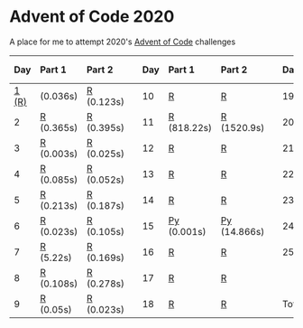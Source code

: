 # Advent of Code 2020
A place for me to attempt 2020's [Advent of Code](https://adventofcode.com/2020/) challenges

| Day        | Part 1                         | Part 2                         || Day         | Part 1                         | Part 2                         || Day         | Part 1                         | Part 2                         |
|:-----------|:-------------------------------|:----------------------------|---|:------------|:-------------------------------|:----------------------------|---|:------------|:-------------------------------|:-------------------------------|
| [1 (R)](/day-01/day-01.r) | (0.036s) | [R](/day-01/day-01.r) (0.123s) || 10 | [R](/day-10/day-10.r) | [R](/day-10/day-10.r) || 19 | [R](/day-19/day-19.r) | [R](/day-19/day-19.r) |
| 2 | [R](/day-02/day-02.r) (0.365s) | [R](/day-02/day-02.r) (0.395s) || 11 | [R](/day-11/day-11.r) (818.22s) | [R](/day-11/day-11.r) (1520.9s) || 20 | [R](/day-20/day-20.r) |  |
| 3 | [R](/day-03/day-03.r) (0.003s) | [R](/day-03/day-03.r) (0.025s) || 12 | [R](/day-12/day-12.r) | [R](/day-12/day-12.r) || 21 | [R](/day-21/day-21.r) | [R](/day-21/day-21.r) |
| 4 | [R](/day-03/day-04.r) (0.085s) | [R](/day-04/day-04.r) (0.052s) || 13 | [R](/day-13/day-13.r) | [R](/day-13/day-13.r) || 22 | [R](/day-22/day-22.r) | [R](/day-22/day-22.r) |
| 5 | [R](/day-03/day-05.r) (0.213s) | [R](/day-05/day-05.r) (0.187s) || 14 | [R](/day-14/day-14.r) | [R](/day-14/day-14.r) || 23 | [R](/day-23/day-23.r) | [R](/day-23/day-23.r) |
| 6 | [R](/day-03/day-06.r) (0.023s) | [R](/day-06/day-06.r) (0.105s) || 15 | [Py](/day-15/day-15.py) (0.001s) | [Py](/day-15/day-15.py) (14.866s) || 24 | [R](/day-24/day-24.r) |  |
| 7 | [R](/day-03/day-07.r) (5.22s) | [R](/day-07/day-07.r) (0.169s) || 16 | [R](/day-16/day-16.r) | [R](/day-16/day-16.r) || 25 | [R](/day-25/day-03.r) | [R](/day-25/day-25.r) |
| 8 | [R](/day-03/day-08.r) (0.108s) | [R](/day-08/day-08.r) (0.278s) || 17 | [R](/day-17/day-17.r) | [R](/day-17/day-17.r) ||  |  |  |
| 9 | [R](/day-03/day-09.r) (0.05s) | [R](/day-09/day-09.r) (0.023s) || 18 | [R](/day-18/day-18.r) | [R](/day-18/day-18.r) || Total:| 39m | 21.456s |
